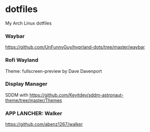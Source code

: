 # dotfiles
My Arch Linux dotfiles 

### Waybar
https://github.com/UnFunnyGuy/hyprland-dots/tree/master/waybar

### Rofi Wayland
Theme: fullscreen-preview by Dave Davenport

### Display Manager

SDDM with https://github.com/Keyitdev/sddm-astronaut-theme/tree/master/Themes

### APP LANCHER: Walker

https://github.com/abenz1267/walker
